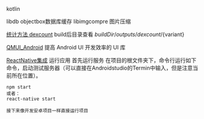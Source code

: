 kotlin

libdb           objectbox数据库缓存
libimgcompre    图片压缩


[统计方法 dexcount](https://github.com/KeepSafe/dexcount-gradle-plugin)
build后目录查看
${buildDir}/outputs/dexcount/${variant}


[QMUI_Android](https://github.com/Tencent/QMUI_Android)
提高 Android UI 开发效率的 UI 库

[ReactNative集成](https://www.jianshu.com/p/a7fc884da42a)
    运行应用
    首先运行服务
    在项目的根文件夹下，命令行运行如下命令，启动测试服务器（可以直接在Androidstudio的Termin中输入，但是注意当前所在位置）。

    npm start
    或者：
    react-native start

    接下来像开发安卓项目一样直接运行项目
